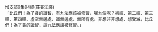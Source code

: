 增支部9集94經(莊春江譯)  
「比丘們！為了貪的證智，有九法應該被修習，哪九個呢？初禪、第二禪、第三禪、第四禪、虛空無邊處、識無邊處、無所有處、非想非非想處、想受滅，比丘們！為了貪的證智，這九法應該被修習。」  
  
  

